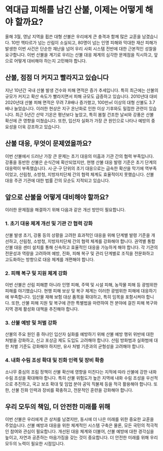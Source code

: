 # 역대급 피해를 남긴 산불, 이제는 어떻게 해야 할까요?

올해 3월, 영남 지역을 휩쓴 대형 산불은 우리에게 큰 충격과 함께 많은 교훈을 남겼습니다. 10만 헥타르가 넘는 산림이 소실되고, 80명이 넘는 인명 피해와 막대한 재산 피해가 발생한 이번 사건은 단순한 재난을 넘어 우리 사회 시스템 전반에 대한 근본적인 성찰을 요구합니다.  이번 산불을 계기로 우리는 산불 대응 체계의 심각한 문제점을 직시하고, 앞으로 어떻게 대비해야 하는지 고민해야 합니다.

## 산불, 점점 더 커지고 빨라지고 있습니다

지난 10년간 국내 산불 발생 건수와 피해 면적은 증가 추세입니다. 특히 최근에는 산불의 규모가 커지고 확산 속도가 빨라지면서 피해 규모도 급증하고 있습니다. 2010년대 대비 2020년대 산불 피해 면적은 무려 7.8배나 증가했고, 100만㎡ 이상의 대형 산불도 3.7배나 늘었습니다. 이러한 현상은 지구 온난화로 인한 이상 기후와도 밀접한 관련이 있습니다. 최근 5년간 산악 기온은 평년보다 높았고, 특히 봄철 건조한 날씨와 강풍은 산불 확산에 큰 영향을 미쳤습니다.  또한, 입산자 실화가 가장 큰 원인으로 나타나 예방의 중요성을 더욱 강조하고 있습니다.

## 산불 대응, 무엇이 문제였을까요?

이번 산불에서 드러난 가장 큰 문제는 초기 대응의 미흡과 기관 간의 협력 부족입니다. 강풍을 동반한 산불은 순식간에 확산되었지만, 현행 산불 대응 발령 기준은 초기 단계의 대응력이 부족했습니다.  시·군·구 단위의 초기 대응으로는 급속한 확산을 막기에 역부족이었고, 산림청, 소방청, 지방자치단체 간의 협력 체계도 효율적이지 못했습니다.  산불 대응 주관 기관에 대한 법률 간의 모순도 지적되고 있습니다.

## 앞으로 산불을 어떻게 대비해야 할까요?

이러한 문제점을 해결하기 위해 다음과 같은 개선 방안이 필요합니다.

### 1. 초기 대응 체계 개선 및 기관 간 협력 강화

산불 발생 초기, 강풍 등의 상황을 고려한 효과적인 대응을 위해 단계별 발령 기준을 개선하고, 산림청, 소방청, 지방자치단체 간의 협력 체계를 강화해야 합니다.  권역별 통합 산불 대응 센터 설치를 통해 신속하고 효율적인 대응을 가능하게 해야 합니다.  각 기관의 전문성과 역량을 고려하여 예방, 진화, 피해 복구 및 관리 단계별로 조직을 전문화하고 고도화하는 방향으로 대응 체계를 개편해야 합니다.

### 2. 피해 복구 및 지원 체계 강화

이번 산불은 산림 피해뿐 아니라 인명 피해, 주택 및 시설 피해, 농작물 피해 등 광범위한 피해를 야기했습니다.  현행 피해 보상 및 복구 체계는 이러한 광범위한 피해에 대응하기에 부족합니다.  임산물 재해 보험 대상 품목을 확대하고, 특히 임목을 포함시켜야 합니다.  또한, 산불 피해 지원 및 복구에 관한 특별법을 마련하여 전 분야에 걸친 피해 복구와 지역 경제 활성화 대책을 추진해야 합니다.

### 3. 산불 예방 및 처벌 강화

산불의 주요 원인 중 하나인 입산자 실화를 예방하기 위해 산불 예방 행위 위반에 대한 처벌을 강화하고, 신고 포상금 제도 도입도 고려해야 합니다.  산림 방화범과 실화범에 대한 처벌 기준도 강화해야 하지만,  유사 처벌 기준과의 균형성을 고려해야 합니다.

### 4. 내화 수림 조성 확대 및 진화 인력 및 장비 확충

소나무 중심의 조림 정책이 산불 확산에 영향을 미친다는 지적에 따라 산불에 강한 내화 수림 조성을 확대해야 합니다.  특히 산불 위험도가 높은 지역에 내화 수림 조성을 우선적으로 추진하고, 국고 보조 확대 및 임업 분야 공익 직불제 등을 적극 활용해야 합니다.  또한, 산불 진화 인력과 장비를 확충하고, 전문적인 훈련을 강화해야 합니다.


## 우리 모두의 책임, 더 안전한 미래를 위해

이번 산불은 우리에게 큰 상처를 남겼지만, 동시에 더 나은 미래를 위한 중요한 교훈을 주었습니다.  산불 예방과 대응을 위한 체계적인 시스템 구축은 물론,  모든 국민의 적극적인 참여와 관심이 필요합니다.  개선된 대응 체계와 더불어,  산불 예방에 대한 경각심을 높이고,  자연과 공존하는 마음가짐을 갖는 것이 중요합니다.  더 안전한 미래를 위해 우리 모두의 노력이 필요한 시점입니다.